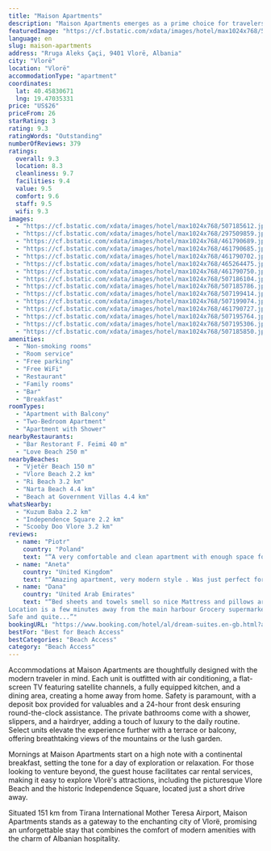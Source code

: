 ```yaml
---
title: "Maison Apartments"
description: "Maison Apartments emerges as a prime choice for travelers seeking a blend of comfort, convenience, and security, mere steps away from the serene Vjetër Beach in Vlorë."
featuredImage: "https://cf.bstatic.com/xdata/images/hotel/max1024x768/507185612.jpg?k=4a4d9f9da163919a8243cc00044dc220ed0424cad9d99082fa08d7ae42f2d839&o=&hp=1"
language: en
slug: maison-apartments
address: "Rruga Aleks Çaçi, 9401 Vlorë, Albania"
city: "Vlorë"
location: "Vlorë"
accommodationType: "apartment"
coordinates:
  lat: 40.45830671
  lng: 19.47035331
price: "US$26"
priceFrom: 26
starRating: 3
rating: 9.3
ratingWords: "Outstanding"
numberOfReviews: 379
ratings:
  overall: 9.3
  location: 8.3
  cleanliness: 9.7
  facilities: 9.4
  value: 9.5
  comfort: 9.6
  staff: 9.5
  wifi: 9.3
images:
  - "https://cf.bstatic.com/xdata/images/hotel/max1024x768/507185612.jpg?k=4a4d9f9da163919a8243cc00044dc220ed0424cad9d99082fa08d7ae42f2d839&o=&hp=1"
  - "https://cf.bstatic.com/xdata/images/hotel/max1024x768/297509859.jpg?k=ee0253670a34980d80dd4a7a9c67afedce83f28560795ee62abcee4cc4eb26a0&o=&hp=1"
  - "https://cf.bstatic.com/xdata/images/hotel/max1024x768/461790689.jpg?k=00f54eac61d429612be2041ca40c5f7690f01ced92d68c7649c77ff610d43ec4&o=&hp=1"
  - "https://cf.bstatic.com/xdata/images/hotel/max1024x768/461790685.jpg?k=5d2c6f510cab9555094ac94cd8a63374cb91ef099fe6a4e85725c9797f1fa135&o=&hp=1"
  - "https://cf.bstatic.com/xdata/images/hotel/max1024x768/461790702.jpg?k=fca6eb3b6dd85c9d90d6d1edba1034588c7b0a0c41de771f529ee34b88e4b276&o=&hp=1"
  - "https://cf.bstatic.com/xdata/images/hotel/max1024x768/465264475.jpg?k=c16ac0054572176bd2b964c09f02fb9b0ef96167190ce499de96f42aa57d229f&o=&hp=1"
  - "https://cf.bstatic.com/xdata/images/hotel/max1024x768/461790750.jpg?k=ec1aa9cbf0d4dfca62e978614a0a00da84db2ade41bd0eee431cd403359e4234&o=&hp=1"
  - "https://cf.bstatic.com/xdata/images/hotel/max1024x768/507186104.jpg?k=e3ebd386bb1b2df15b718d3f95f534e77488efbdafd0d1050392fb35f40723c0&o=&hp=1"
  - "https://cf.bstatic.com/xdata/images/hotel/max1024x768/507185786.jpg?k=f69de78bce4da7382df67c40bbfbe9263bd3d2891119177e4da42565eef61c05&o=&hp=1"
  - "https://cf.bstatic.com/xdata/images/hotel/max1024x768/507199414.jpg?k=5731973563305f3f81072d7ce5fb62b1e0ba922afafc00c7aaaf541267354984&o=&hp=1"
  - "https://cf.bstatic.com/xdata/images/hotel/max1024x768/507199074.jpg?k=4ef08596b91bf02f01a2d653a9363debf1ecd0fdf530a2485644416a63c64af9&o=&hp=1"
  - "https://cf.bstatic.com/xdata/images/hotel/max1024x768/461790727.jpg?k=fd977b1b134c7d4a2859cf3f7bbee65252e2f68038d2cd40f492a1780690c63f&o=&hp=1"
  - "https://cf.bstatic.com/xdata/images/hotel/max1024x768/507195764.jpg?k=7ab672d387835c5dd455ecb78782f0ff4468d5e4b0419092db98979615958e7f&o=&hp=1"
  - "https://cf.bstatic.com/xdata/images/hotel/max1024x768/507195306.jpg?k=4cc860d26b9506238a20690bce94d679a5f2144912a8f80b2f56dc684b275738&o=&hp=1"
  - "https://cf.bstatic.com/xdata/images/hotel/max1024x768/507185850.jpg?k=7492d9807d1a34d8165804c9c42f3e59ed7bbffa20761335391dfd4004ec60ef&o=&hp=1"
amenities:
  - "Non-smoking rooms"
  - "Room service"
  - "Free parking"
  - "Free WiFi"
  - "Restaurant"
  - "Family rooms"
  - "Bar"
  - "Breakfast"
roomTypes:
  - "Apartment with Balcony"
  - "Two-Bedroom Apartment"
  - "Apartment with Shower"
nearbyRestaurants:
  - "Bar Restorant F. Feimi 40 m"
  - "Love Beach 250 m"
nearbyBeaches:
  - "Vjetër Beach 150 m"
  - "Vlore Beach 2.2 km"
  - "Ri Beach 3.2 km"
  - "Narta Beach 4.4 km"
  - "Beach at Government Villas 4.4 km"
whatsNearby:
  - "Kuzum Baba 2.2 km"
  - "Independence Square 2.2 km"
  - "Scooby Doo Vlore 3.2 km"
reviews:
  - name: "Piotr"
    country: "Poland"
    text: "“A very comfortable and clean apartment with enough space for three persons. The hotel staff was very nice and the apartment is located quite near to the city center, what was important for our stay at Vlora. I totally recommend this apartment for...”"
  - name: "Aneta"
    country: "United Kingdom"
    text: "“Amazing apartment, very modern style . Was just perfect for us. Everything what we needed was there .”"
  - name: "Dana"
    country: "United Arab Emirates"
    text: "“Bed sheets and towels smell so nice Mattress and pillows are so comfortable Fully equipped kitchen Very friendly host
Location is a few minutes away from the main harbour Grocery supermarkets are a few minutes away by car
Safe and quite...”"
bookingURL: "https://www.booking.com/hotel/al/dream-suites.en-gb.html?aid=8035640"
bestFor: "Best for Beach Access"
bestCategories: "Beach Access"
category: "Beach Access"
---
```


Accommodations at Maison Apartments are thoughtfully designed with the modern traveler in mind. Each unit is outfitted with air conditioning, a flat-screen TV featuring satellite channels, a fully equipped kitchen, and a dining area, creating a home away from home. Safety is paramount, with a deposit box provided for valuables and a 24-hour front desk ensuring round-the-clock assistance. The private bathrooms come with a shower, slippers, and a hairdryer, adding a touch of luxury to the daily routine. Select units elevate the experience further with a terrace or balcony, offering breathtaking views of the mountains or the lush garden.

Mornings at Maison Apartments start on a high note with a continental breakfast, setting the tone for a day of exploration or relaxation. For those looking to venture beyond, the guest house facilitates car rental services, making it easy to explore Vlorë's attractions, including the picturesque Vlore Beach and the historic Independence Square, located just a short drive away.

Situated 151 km from Tirana International Mother Teresa Airport, Maison Apartments stands as a gateway to the enchanting city of Vlorë, promising an unforgettable stay that combines the comfort of modern amenities with the charm of Albanian hospitality.